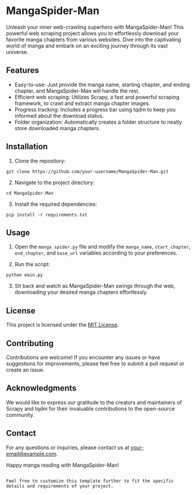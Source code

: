 # MangaSpider-Man

Unleash your inner web-crawling superhero with MangaSpider-Man! This powerful web scraping project allows you to effortlessly download your favorite manga chapters from various websites. Dive into the captivating world of manga and embark on an exciting journey through its vast universe.

## Features

- Easy-to-use: Just provide the manga name, starting chapter, and ending chapter, and MangaSpider-Man will handle the rest.
- Efficient web scraping: Utilizes Scrapy, a fast and powerful scraping framework, to crawl and extract manga chapter images.
- Progress tracking: Includes a progress bar using tqdm to keep you informed about the download status.
- Folder organization: Automatically creates a folder structure to neatly store downloaded manga chapters.

## Installation

1. Clone the repository:

```shell
git clone https://github.com/your-username/MangaSpider-Man.git
```

2. Navigate to the project directory:

```shell
cd MangaSpider-Man
```

3. Install the required dependencies:

```shell
pip install -r requirements.txt
```

## Usage

1. Open the `manga_spider.py` file and modify the `manga_name`, `start_chapter`, `end_chapter`, and `base_url` variables according to your preferences.

2. Run the script:

```shell
python main.py
```

3. Sit back and watch as MangaSpider-Man swings through the web, downloading your desired manga chapters effortlessly.

## License

This project is licensed under the [MIT License](LICENSE).

## Contributing

Contributions are welcome! If you encounter any issues or have suggestions for improvements, please feel free to submit a pull request or create an issue.

## Acknowledgments

We would like to express our gratitude to the creators and maintainers of Scrapy and tqdm for their invaluable contributions to the open-source community.

## Contact

For any questions or inquiries, please contact us at [your-email@example.com](mailto:your-email@example.com).

Happy manga reading with MangaSpider-Man!
```

Feel free to customize this template further to fit the specific details and requirements of your project.
